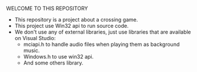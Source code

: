 WELCOME TO THIS REPOSITORY
- This repository is a project about a crossing game.
- This project use Win32 api to run source code.
- We don't use any of external libraries, just use libraries that are available on Visual Studio:
  + mciapi.h to handle audio files when playing them as background music.
  + Windows.h to use win32 api.
  + And some others library.
